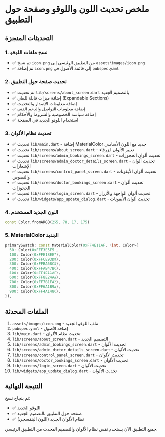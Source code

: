 # ملخص تحديث اللون واللوقو وصفحة حول التطبيق

## التحديثات المنجزة

### 1. نسخ ملفات اللوقو
- ✅ تم نسخ `icon.png` من التطبيق الرئيسي إلى `assets/images/icon.png`
- ✅ تم إضافة `icon.png` إلى قائمة الأصول في `pubspec.yaml`

### 2. تحديث صفحة حول التطبيق
- ✅ تم تحديث `lib/screens/about_screen.dart` بالتصميم الجديد
- ✅ إضافة ميزات قابلة للطي (Expandable Sections)
- ✅ إضافة معلومات الإصدار والتحديث
- ✅ إضافة معلومات التواصل والدعم الفني
- ✅ إضافة سياسة الخصوصية والشروط والأحكام
- ✅ استخدام اللوقو الجديد في الصفحة

### 3. تحديث نظام الألوان
- ✅ تحديث `lib/main.dart` - إضافة MaterialColor جديد مع اللون الأساسي
- ✅ تحديث `lib/screens/about_screen.dart` - تغيير الألوان الزرقاء
- ✅ تحديث `lib/screens/admin_bookings_screen.dart` - تحديث ألوان الحجوزات
- ✅ تحديث `lib/screens/admin_doctor_details_screen.dart` - تحديث ألوان الإشعارات
- ✅ تحديث `lib/screens/control_panel_screen.dart` - تحديث ألوان الأيقونات والنصوص
- ✅ تحديث `lib/screens/doctor_bookings_screen.dart` - تحديث ألوان الحجوزات
- ✅ تحديث `lib/screens/login_screen.dart` - تحديث ألوان الواجهة والأزرار
- ✅ تحديث `lib/widgets/app_update_dialog.dart` - تحديث ألوان الأيقونات

### 4. اللون الجديد المستخدم
```dart
const Color.fromARGB(255, 78, 17, 175)
```

### 5. MaterialColor الجديد
```dart
primarySwatch: const MaterialColor(0xFF4E11AF, <int, Color>{
  50: Color(0xFFF3E5F5),
  100: Color(0xFFE1BEE7),
  200: Color(0xFFCE93D8),
  300: Color(0xFFBA68C8),
  400: Color(0xFFAB47BC),
  500: Color(0xFF4E11AF),
  600: Color(0xFF8E24AA),
  700: Color(0xFF7B1FA2),
  800: Color(0xFF6A1B9A),
  900: Color(0xFF4A148C),
}),
```

## الملفات المحدثة

1. `assets/images/icon.png` - ملف اللوقو الجديد
2. `pubspec.yaml` - إضافة الأصول
3. `lib/main.dart` - تحديث نظام الألوان
4. `lib/screens/about_screen.dart` - التصميم الجديد
5. `lib/screens/admin_bookings_screen.dart` - تحديث الألوان
6. `lib/screens/admin_doctor_details_screen.dart` - تحديث الألوان
7. `lib/screens/control_panel_screen.dart` - تحديث الألوان
8. `lib/screens/doctor_bookings_screen.dart` - تحديث الألوان
9. `lib/screens/login_screen.dart` - تحديث الألوان
10. `lib/widgets/app_update_dialog.dart` - تحديث الألوان

## النتيجة النهائية

تم بنجاح نسخ:
- ✅ اللوقو الجديد
- ✅ صفحة حول التطبيق بالتصميم الجديد
- ✅ نظام الألوان الجديد (اللون البنفسجي)

جميع التطبيق الآن يستخدم نفس نظام الألوان والتصميم المحدث من التطبيق الرئيسي.
